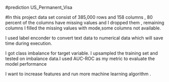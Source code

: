 #prediction  US_Permanent_Visa




#In this  project  data set consist of  385,000 rows and 158 columns , 80 percent of the columns have missing values and I dropped them , remaining columns I filled the missing values with mode,some columns not available.


I used label enconder to convert text data to numerical data which will save time during execution.

I got class imbalance for target variable. 
I upsampled  the training set and tested on imbalance data.I used AUC-ROC as my metric to evaluate the model performance


I want to increase features and run more machine learning algorithm . 
